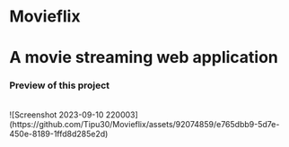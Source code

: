 # Movieflix <br>
# A movie streaming web application <br>
<h3> Preview of this project </h3> <br>
![Screenshot 2023-09-10 220003](https://github.com/Tipu30/Movieflix/assets/92074859/e765dbb9-5d7e-450e-8189-1ffd8d285e2d)
